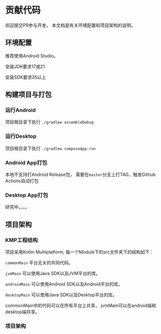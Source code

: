 # 贡献代码

欢迎提交PR参与开发， 本文档是有关环境配置和项目架构的说明。

## 环境配置

推荐使用Android Studio。

安装JDK要求17或21

安装SDK要求35以上

## 构建项目与打包

### 运行Android

项目根目录下执行 `./gradlew assembleDebug`

### 运行Desktop
项目根目录下执行 `./gradlew composeApp:run`

### Android App打包
本地不支持打Android Release包， 需要在`master`分支上打TAG，触发Github Actions自动打包

### Desktop App打包
研究中。。。。

## 项目架构

### KMP工程结构
项目采用Kotlin Multiplatform, 每一个Module下的src文件夹下的结构如下：

`commonMain` 平台无关的共同代码。

`jvmMain` 可以使用Java SDK以及JVM平台的库。

`androidMain` 可以使用Android SDK以及Android平台的库。

`desktopMain` 可以使用Java SDK以及Desktop平台的库。

commonMain中的代码可以在所有平台上共享，
jvmMain可以在android端和desktop端共享。

### 项目架构



